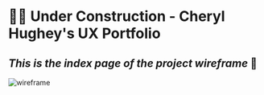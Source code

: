 #  :construction_worker_woman: Under Construction - Cheryl Hughey's UX Portfolio

## *This is the index page of the project wireframe* :arrow_down_small:
![wireframe](https://cherylhughey.github.io/img/demo.png)
      




